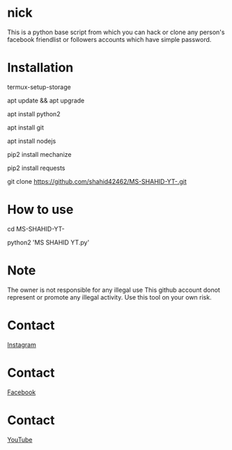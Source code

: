 # nick

This is a python base script from which you can hack or clone any person's facebook friendlist or followers accounts which have simple password.


# Installation

termux-setup-storage <br>

apt update && apt upgrade

apt install python2

apt install git

apt install nodejs

pip2 install mechanize

pip2 install requests

git clone https://github.com/shahid42462/MS-SHAHID-YT-.git

# How to use

cd MS-SHAHID-YT-

python2 'MS SHAHID YT.py'


# Note
The owner is not responsible for any illegal use
This github account donot represent or promote any illegal activity. Use this tool on your own risk.


# Contact<br>
<a href='https://instagram.com/nikhilp4tel'>Instagram</a> <br>

# Contact<br>
<a href='https://facebook.com/nikhiltrickzone'>Facebook</a> <br>

# Contact<br>
<a href='https://youtube.com/NikhilPatel1India'>YouTube</a> <br>




